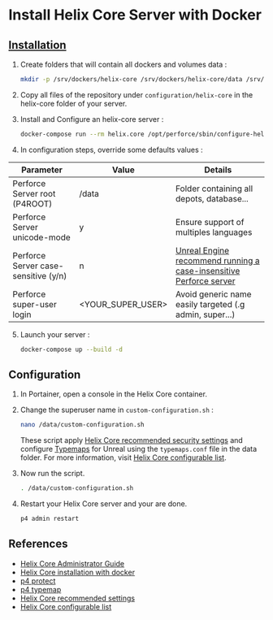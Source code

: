 # Install Helix Core Server with Docker

## [Installation](https://aricodes.net/posts/perforce-server-with-docker/)

1. Create folders that will contain all dockers and volumes data :

   ```bash
   mkdir -p /srv/dockers/helix-core /srv/dockers/helix-core/data /srv/dockers/helix-core/dbs
   ```

2. Copy all files of the repository under `configuration/helix-core` in the helix-core folder of your server.

3. Install and Configure an helix-core server :

   ```bash
   docker-compose run --rm helix.core /opt/perforce/sbin/configure-helix-p4d.sh
   ```

4. In configuration steps, override some defaults values :

| Parameter                            | Value             | Details                                                                                                                                                           |
| ------------------------------------ | ----------------- | ----------------------------------------------------------------------------------------------------------------------------------------------------------------- |
| Perforce Server root (P4ROOT)        | /data             | Folder containing all depots, database...                                                                                                                         |
| Perforce Server unicode-mode         | y                 | Ensure support of multiples languages                                                                                                                             |
| Perforce Server case-sensitive (y/n) | n                 | [Unreal Engine recommend running a case-insensitive Perforce server](https://docs.unrealengine.com/5.3/en-US/using-perforce-as-source-control-for-unreal-engine/) |
| Perforce super-user login            | <YOUR_SUPER_USER> | Avoid generic name easily targeted (.g admin, super...)                                                                                                           |

5. Launch your server :

   ```bash
   docker-compose up --build -d
   ```

## Configuration

1. In Portainer, open a console in the Helix Core container.

2. Change the superuser name in `custom-configuration.sh` :
   ```bash
   nano /data/custom-configuration.sh
   ```

   These script apply [Helix Core recommended security settings](https://www.perforce.com/manuals/p4sag/Content/P4SAG/chapter.security.html) and configure [Typemaps](https://www.perforce.com/manuals/v21.1/cmdref/Content/CmdRef/p4_typemap.html) for Unreal using the `typemaps.conf` file in the data folder. For more information, visit [Helix Core configurable list](https://www.perforce.com/manuals/cmdref/Content/CmdRef/configurables.alphabetical.html).

3. Now run the script.
   ```bash
   . /data/custom-configuration.sh
   ```

4. Restart your Helix Core server and your are done.

   ```bash
   p4 admin restart
   ```

## References

- [Helix Core Administrator Guide](https://www.perforce.com/manuals/p4sag/Content/P4SAG/chapter.install.html)
- [Helix Core installation with docker](https://aricodes.net/posts/perforce-server-with-docker/)
- [p4 protect](https://www.perforce.com/manuals/cmdref/Content/CmdRef/p4_protect.html)
- [p4 typemap](https://www.perforce.com/manuals/v21.1/cmdref/Content/CmdRef/p4_typemap.html)
- [Helix Core recommended settings](https://www.perforce.com/manuals/p4sag/Content/P4SAG/chapter.security.html)
- [Helix Core configurable list](https://www.perforce.com/manuals/cmdref/Content/CmdRef/configurables.alphabetical.html)